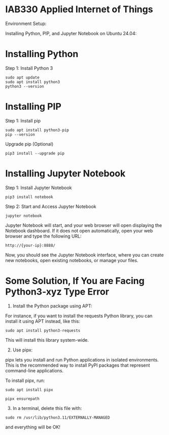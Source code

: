 # IAB330 Applied Internet of Things

Environment Setup: 

Installing Python, PIP, and Jupyter Notebook on Ubuntu 24.04: 

# Installing Python

Step 1: Install Python 3
~~~
sudo apt update
sudo apt install python3
python3 --version
~~~

# Installing PIP

Step 1: Install pip

~~~
sudo apt install python3-pip
pip --version
~~~

Upgrade pip (Optional)

~~~
pip3 install --upgrade pip
~~~

# Installing Jupyter Notebook

Step 1: Install Jupyter Notebook

~~~
pip3 install notebook
~~~

Step 2: Start and Access Jupyter Notebook

~~~
jupyter notebook
~~~

Jupyter Notebook will start, and your web browser will open displaying the Notebook dashboard. If it does not open automatically, open your web browser and type the following URL:

~~~
http://{your-ip}:8888/
~~~

Now, you should see the Jupyter Notebook interface, where you can create new notebooks, open existing notebooks, or manage your files.




# Some Solution, If You are Facing Python3-xyz Type Error 


1. Install the Python package using APT:
   
For instance, if you want to install the requests Python library, you can install it using APT instead, like this:

~~~
sudo apt install python3-requests
~~~

This will install this library system-wide.



2. Use pipx:
   
pipx lets you install and run Python applications in isolated environments. This is the recommended way to install PyPI packages that represent command-line applications.

To install pipx, run:

~~~
sudo apt install pipx
~~~
~~~
pipx ensurepath
~~~



3. In a terminal, delete this file with:

~~~
sudo rm /usr/lib/python3.11/EXTERNALLY-MANAGED
~~~

and everything will be OK!


